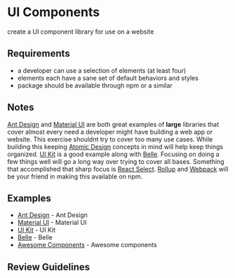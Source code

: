 # UI Components
create a UI component library for use on a website

## Requirements

- a developer can use a selection of elements (at least four)
- elements each have a sane set of default behaviors and styles
- package should be available through npm or a similar 

## Notes

[Ant Design](https://ant.design/) and [Material UI](https://material-ui.com/) are both great examples of **large** libraries that cover almost every need a developer might have building a web app or website. This exercise shouldnt try to cover too many use cases. While building this keeping [Atomic Design](http://bradfrost.com/blog/post/atomic-web-design/) concepts in mind will help keep things organized. [UI Kit](https://github.com/uikit/uikit) is a good example along with [Belle](https://github.com/nikgraf/belle). Focusing on doing a few things well will go a long way over trying to cover all bases. Something that accomplished that sharp focus is [React Select](https://github.com/JedWatson/react-select). [Rollup](https://rollupjs.org/) and [Webpack](https://webpack.js.org/) will be your friend in making this available on npm.

## Examples

- [Ant Design](https://ant.design/) - Ant Design
- [Material UI](https://material-ui.com/) - Material UI
- [UI Kit](https://github.com/uikit/uikit) - UI Kit
- [Belle](https://github.com/nikgraf/belle) - Belle
- [Awesome Components](https://github.com/brillout/awesome-react-components) - Awesome components

## Review Guidelines


